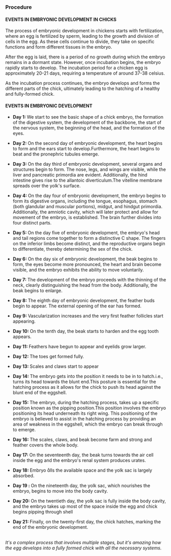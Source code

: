 ### Procedure

#### EVENTS IN EMBRYONIC DEVELOPMENT IN CHICKS

The process of embryonic development in chickens starts with fertilization, where an egg is fertilized by sperm, leading to the growth and division of cells in the egg. As these cells continue to divide, they take on specific functions and form different tissues in the embryo.


After the egg is laid, there is a period of no growth during which the embryo remains in a dormant state. However, once incubation begins, the embryo rapidly starts to develop. The incubation period for a chicken egg is approximately 20-21 days, requiring a temperature of around 37-38 celsius.


As the incubation process continues, the embryo develops and forms the different parts of the chick, ultimately leading to the hatching of a healthy and fully-formed chick.


#### EVENTS IN EMBRYONIC DEVELOPMENT

* <b> Day 1: </b>We start to see the basic shape of a chick embryo, the formation of the digestive system, the development of the backbone, the start of the nervous system, the beginning of the head, and the formation of the eyes.<br>

* <b> Day 2: </b>On the second day of embryonic development, the heart begins to form and the ears start to develop.Furthermore, the heart begins to beat and the pronephric tubules emerge.<br>

* <b> Day 3: </b>On the day third of embryonic development, several organs and structures begin to form. The nose, legs, and wings are visible, while the liver and pancreatic primordia are evident. Additionally, the hind intestine gives rise to the allantoic diverticulum.The vitelline membrane spreads over the yolk's surface.<br>

* <b> Day 4: </b>On the day four of embryonic development, the embryo begins to form its digestive organs, including the tongue, esophagus, stomach (both glandular and muscular portions), midgut, and hindgut primordia. Additionally, the amniotic cavity, which will later protect and allow for movement of the embryo, is established. The brain further divides into four distinct parts.<br>

* <b> Day 5: </b>On the day five of embryonic development, the embryo's head and tail regions come together to form a distinctive C shape. The fingers on the inferior limbs become distinct, and the reproductive organs begin to differentiate, thereby determining the sex of the chick.<br>

* <b> Day 6: </b>On the day six of embryonic development, the beak begins to form, the eyes become more pronounced, the heart and brain become visible, and the embryo exhibits the ability to move voluntarily.<br>

* <b> Day 7: </b>The development of the embryo proceeds with the thinning of the neck, clearly distinguishing the head from the body. Additionally, the beak begins to enlarge.<br>

* <b> Day 8: </b>The eighth day of embryonic development, the feather buds begin to appear. The external opening of the ear has formed.<br>

* <b> Day 9: </b>Vascularization increases and the very first feather follicles start appearing.<br>

* <b> Day 10: </b>On the tenth day, the beak starts to harden and the egg tooth appears.<br>

* <b> Day 11: </b>Feathers have begun to appear and eyelids grow larger.<br>

* <b> Day 12: </b>The toes get formed fully.<br>

* <b> Day 13: </b>Scales and claws start to appear<br>

* <b> Day 14: </b>The embryo gets into the position it needs to be in to hatch.i.e., turns its head towards the blunt end.This posture is essential for the hatching process as it allows for the chick to push its head against the blunt end of the eggshell.<br>

* <b> Day 15: </b>The embryo, during the hatching process, takes up a specific position known as the pipping position.This position involves the embryo positioning its head underneath its right wing. This positioning of the embryo is believed to assist in the hatching process by providing an area of weakness in the eggshell, which the embryo can break through to emerge.<br>

* <b> Day 16: </b>The scales, claws, and beak become farm and strong and feather covers the whole body.<br>

* <b> Day 17: </b>On the seventeenth day, the beak turns towards the air cell inside the egg and the embryo's renal system produces urates.<br>

* <b> Day 18: </b>Embryo lls the available space and the yolk sac is largely absorbed.<br>

* <b> Day 19 : </b>On the nineteenth day, the yolk sac, which nourishes the embryo, begins to move into the body cavity.<br>

* <b> Day 20: </b>On the twentieth day, the yolk sac is fully inside the body cavity, and the embryo takes up most of the space inside the egg and chick begins pipping through shell<br>

* <b> Day 21: </b>Finally, on the twenty-first day, the chick hatches, marking the end of the embryonic development.<br>

<br><i>It's a complex process that involves multiple stages, but it's amazing how the egg develops into a fully formed chick with all the necessary systems.</i>